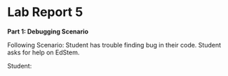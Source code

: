 # **Lab Report 5**
**Part 1: Debugging Scenario**

Following Scenario: Student has trouble finding bug in their code. Student asks for help on EdStem. 

Student: 
